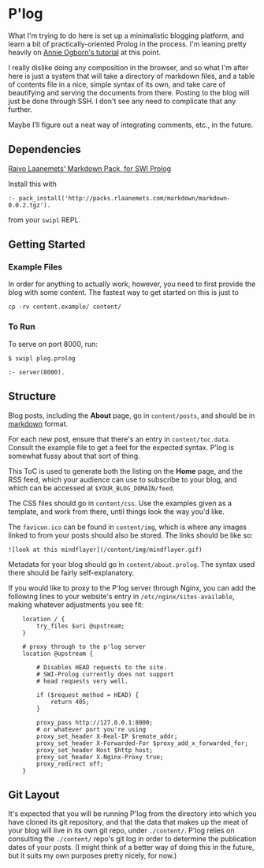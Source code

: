 # P'log

What I'm trying to do here is set up a minimalistic blogging
platform, and learn a bit of practically-oriented Prolog in
the process. I'm leaning pretty heavily on 
[Annie Ogborn's tutorial](http://www.pathwayslms.com/swipltuts/html/index.html)
at this point. 

I really dislike doing any composition in the browser, and so
what I'm after here is just a system that will take a directory
of markdown files, and a table of contents file in a nice, simple
syntax of its own, and take care of beautifying and serving the
documents from there. Posting to the blog will just be done through
SSH. I don't see any need to complicate that any further. 

Maybe I'll figure out a neat way of integrating comments, etc., 
in the future. 

## Dependencies
[Raivo Laanemets' Markdown Pack, for SWI Prolog](http://packs.rlaanemets.com/markdown/markdown-0.0.2.tgz)

Install this with
```
:- pack_install('http://packs.rlaanemets.com/markdown/markdown-0.0.2.tgz').
```
from your `swipl` REPL.

## Getting Started

### Example Files
In order for anything to actually work, however, you need to first
provide the blog with some content. The fastest way to get started
on this is just to
```
cp -rv content.example/ content/
```

### To Run

To serve on port 8000, run:

```
$ swipl plog.prolog

:- server(8000). 
```

## Structure 

Blog posts, including the **About** page, go in `content/posts`, and should be
in [markdown](https://github.com/adam-p/markdown-here/wiki/Markdown-Cheatsheet)
format.

For each new post, ensure that there's an entry in `content/toc.data`. Consult
the example file to get a feel for the expected syntax. P'log is somewhat fussy
about that sort of thing.

This ToC is used to generate both the listing on the **Home** page, and the RSS
feed, which your audience can use to subscribe to your blog, and which can be
accessed at `$YOUR_BLOG_DOMAIN/feed`. 

The CSS files should go in `content/css`. Use the examples given as a template,
and work from there, until things look the way you'd like. 

The `favicon.ico` can be found in `content/img`, which is where any images linked
to from your posts should also be stored. The links should be like so:

```
![look at this mindflayer](/content/img/mindflayer.gif)
```

Metadata for your blog should go in `content/about.prolog`. The syntax used
there should be fairly self-explanatory. 

If you would like to proxy to the P'log server through Nginx, you can
add the following lines to your website's entry in `/etc/nginx/sites-available`,
making whatever adjustments you see fit:
```
	location / {
		try_files $uri @upstream;
	}

	# proxy through to the p'log server
    location @upstream {

		# Disables HEAD requests to the site.
		# SWI-Prolog currently does not support
		# head requests very well.

		if ($request_method = HEAD) {
		    return 405;
		}
	    
		proxy_pass http://127.0.0.1:8000;
        # or whatever port you're using
		proxy_set_header X-Real-IP $remote_addr;
		proxy_set_header X-Forwarded-For $proxy_add_x_forwarded_for;
		proxy_set_header Host $http_host;
		proxy_set_header X-Nginx-Proxy true;
		proxy_redirect off;
	}

```

## Git Layout

It's expected that you will be running P'log from the directory into which
you have cloned its git repository, and that the data that makes up the
meat of your blog will live in its own git repo, under `./content/`. P'log
relies on consulting the `./content/` repo's git log in order to determine
the publication dates of your posts. (I might think of a better way of doing
this in the future, but it suits my own purposes pretty nicely, for now.)
